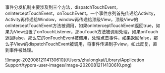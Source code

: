 事件分发机制主要涉及到三个方法，dispatchTouchEvent，onInterceptTouchEvent，onTouchEvent。一个事件序列首先传递给Activity，Activity再传递给Window，window再传递给顶级View，顶级View的onInterceptTouchEvent方法被调用，如果onInterceptTouchEvent返回true，如果为View设置了onTouchListener，那ouTouch方法被调用处理，如果onTouch返回false，那么它的onTouchEvent被调用，处理点击事件，如果返回false，那么子View的dispatchTouchEvent被调用，将事件传递到子view，如此反复，直到事件被处理。

![image-20200812114130610](/Users/zhulongkai/Library/Application Support/typora-user-images/image-20200812114130610.png)

